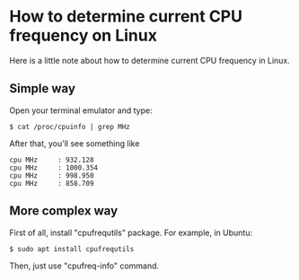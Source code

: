 # How to determine current CPU frequency on Linux

Here is a little note about how to determine current CPU frequency in Linux.

## Simple way

Open your terminal emulator and type:

```
$ cat /proc/cpuinfo | grep MHz
```

After that, you'll see something like

```
cpu MHz		: 932.128
cpu MHz		: 1000.354
cpu MHz		: 998.950
cpu MHz		: 858.709
```


## More complex way

First of all, install "cpufrequtils" package. For example, in Ubuntu:

```
$ sudo apt install cpufrequtils
```

Then, just use "cpufreq-info" command.


